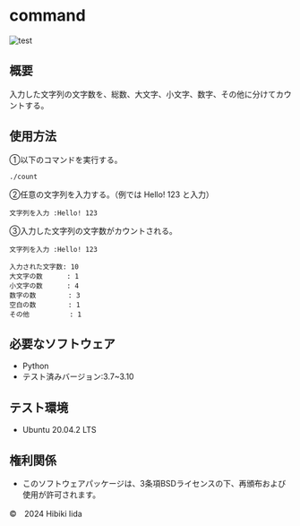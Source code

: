 # command

![test](http://github.com/hibiki703/command/actions/workflows/test.yml/badge.svg)

## 概要
入力した文字列の文字数を、総数、大文字、小文字、数字、その他に分けてカウントする。

## 使用方法
①以下のコマンドを実行する。
```
./count
```
②任意の文字列を入力する。（例では Hello! 123 と入力）
```
文字列を入力 :Hello! 123
```
③入力した文字列の文字数がカウントされる。
```
文字列を入力 :Hello! 123

入力された文字数: 10
大文字の数      : 1
小文字の数      : 4
数字の数        : 3
空白の数        : 1
その他          : 1
```
## 必要なソフトウェア
* Python
 * テスト済みバージョン:3.7~3.10

## テスト環境
* Ubuntu 20.04.2 LTS

## 権利関係
* このソフトウェアパッケージは、3条項BSDライセンスの下、再頒布および使用が許可されます。

©　2024 Hibiki Iida
